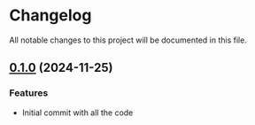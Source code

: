 # Changelog

All notable changes to this project will be documented in this file.

## [0.1.0]() (2024-11-25)
### Features
* Initial commit with all the code
